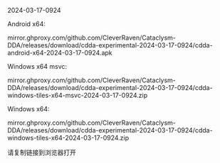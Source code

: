 2024-03-17-0924

Android x64:

mirror.ghproxy.com/github.com/CleverRaven/Cataclysm-DDA/releases/download/cdda-experimental-2024-03-17-0924/cdda-android-x64-2024-03-17-0924.apk

Windows x64 msvc:

mirror.ghproxy.com/github.com/CleverRaven/Cataclysm-DDA/releases/download/cdda-experimental-2024-03-17-0924/cdda-windows-tiles-x64-msvc-2024-03-17-0924.zip

Windows x64:

mirror.ghproxy.com/github.com/CleverRaven/Cataclysm-DDA/releases/download/cdda-experimental-2024-03-17-0924/cdda-windows-tiles-x64-2024-03-17-0924.zip

请复制链接到浏览器打开

